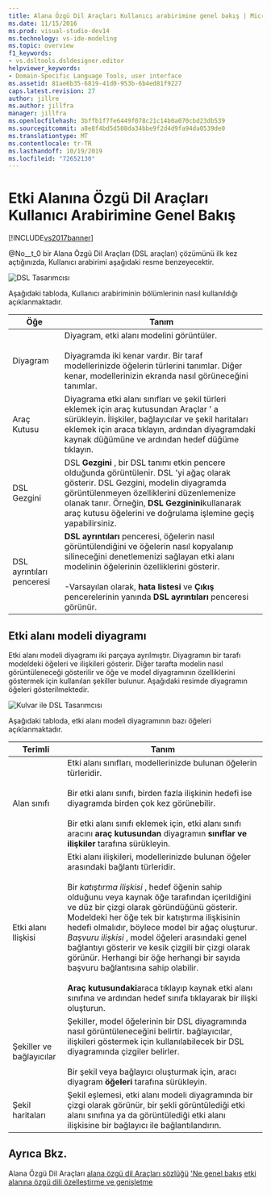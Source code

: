 ```yaml
---
title: Alana Özgü Dil Araçları Kullanıcı arabirimine genel bakış | Microsoft Docs
ms.date: 11/15/2016
ms.prod: visual-studio-dev14
ms.technology: vs-ide-modeling
ms.topic: overview
f1_keywords:
- vs.dsltools.dsldesigner.editor
helpviewer_keywords:
- Domain-Specific Language Tools, user interface
ms.assetid: 81ae6b35-6819-41d0-953b-6b4ed81f9227
caps.latest.revision: 27
author: jillre
ms.author: jillfra
manager: jillfra
ms.openlocfilehash: 3bffb1f7fe6449f078c21c14b0a070cbd23db539
ms.sourcegitcommit: a8e8f4bd5d508da34bbe9f2d4d9fa94da0539de0
ms.translationtype: MT
ms.contentlocale: tr-TR
ms.lasthandoff: 10/19/2019
ms.locfileid: "72652130"
---
```

# <a name="overview-of-the-domain-specific-language-tools-user-interface"></a>Etki Alanına Özgü Dil Araçları Kullanıcı Arabirimine Genel Bakış
[!INCLUDE[vs2017banner](../includes/vs2017banner.md)]

@No__t_0 bir Alana Özgü Dil Araçları (DSL araçları) çözümünü ilk kez açtığınızda, Kullanıcı arabirimi aşağıdaki resme benzeyecektir.

 ![DSL Tasarımcısı](../modeling/media/dsl-designer.png "dsl_designer")

 Aşağıdaki tabloda, Kullanıcı arabiriminin bölümlerinin nasıl kullanıldığı açıklanmaktadır.

|**Öğe**|**Tanım**|
|-----------------|--------------------|
|Diyagram|Diyagram, etki alanı modelini görüntüler.<br /><br /> Diyagramda iki kenar vardır. Bir taraf modellerinizde öğelerin türlerini tanımlar. Diğer kenar, modellerinizin ekranda nasıl görüneceğini tanımlar.|
|Araç Kutusu|Diyagrama etki alanı sınıfları ve şekil türleri eklemek için araç kutusundan Araçlar ' a sürükleyin. İlişkiler, bağlayıcılar ve şekil haritaları eklemek için araca tıklayın, ardından diyagramdaki kaynak düğümüne ve ardından hedef düğüme tıklayın.|
|DSL Gezgini|DSL **Gezgini** , bir DSL tanımı etkin pencere olduğunda görüntülenir. DSL 'yi ağaç olarak gösterir. DSL Gezgini, modelin diyagramda görüntülenmeyen özelliklerini düzenlemenize olanak tanır. Örneğin, **DSL Gezginini**kullanarak araç kutusu öğelerini ve doğrulama işlemine geçiş yapabilirsiniz.|
|DSL ayrıntıları penceresi|**DSL ayrıntıları** penceresi, öğelerin nasıl görüntülendiğini ve öğelerin nasıl kopyalanıp silineceğini denetlemenizi sağlayan etki alanı modelinin öğelerinin özelliklerini gösterir.<br /><br /> -Varsayılan olarak, **hata listesi** ve **Çıkış** pencerelerinin yanında **DSL ayrıntıları** penceresi görünür.|

## <a name="the-domain-model-diagram"></a>Etki alanı modeli diyagramı
 Etki alanı modeli diyagramı iki parçaya ayrılmıştır. Diyagramın bir tarafı modeldeki öğeleri ve ilişkileri gösterir. Diğer tarafta modelin nasıl görüntüleneceği gösterilir ve öğe ve model diyagramının özelliklerini göstermek için kullanılan şekiller bulunur. Aşağıdaki resimde diyagramın öğeleri gösterilmektedir.

 ![Kulvar ile DSL Tasarımcısı](../modeling/media/dsl-desinger.png "dsl_desinger")

 Aşağıdaki tabloda, etki alanı modeli diyagramının bazı öğeleri açıklanmaktadır.

|**Terimli**|**Tanım**|
|--------------|--------------------|
|Alan sınıfı|Etki alanı sınıfları, modellerinizde bulunan öğelerin türleridir.<br /><br /> Bir etki alanı sınıfı, birden fazla ilişkinin hedefi ise diyagramda birden çok kez görünebilir.<br /><br /> Bir etki alanı sınıfı eklemek için, etki alanı sınıfı aracını **araç kutusundan** diyagramın **sınıflar ve ilişkiler** tarafına sürükleyin.|
|Etki alanı Ilişkisi|Etki alanı ilişkileri, modellerinizde bulunan öğeler arasındaki bağlantı türleridir.<br /><br /> Bir *katıştırma ilişkisi* , hedef öğenin sahip olduğunu veya kaynak öğe tarafından içerildiğini ve düz bir çizgi olarak göründüğünü gösterir. Modeldeki her öğe tek bir katıştırma ilişkisinin hedefi olmalıdır, böylece model bir ağaç oluşturur. *Başvuru ilişkisi* , model öğeleri arasındaki genel bağlantıyı gösterir ve kesik çizgili bir çizgi olarak görünür. Herhangi bir öğe herhangi bir sayıda başvuru bağlantısına sahip olabilir.<br /><br /> **Araç kutusundaki**araca tıklayıp kaynak etki alanı sınıfına ve ardından hedef sınıfa tıklayarak bir ilişki oluşturun.|
|Şekiller ve bağlayıcılar|Şekiller, model öğelerinin bir DSL diyagramında nasıl görüntüleneceğini belirtir. bağlayıcılar, ilişkileri göstermek için kullanılabilecek bir DSL diyagramında çizgiler belirler.<br /><br /> Bir şekil veya bağlayıcı oluşturmak için, aracı diyagram **öğeleri** tarafına sürükleyin.|
|Şekil haritaları|Şekil eşlemesi, etki alanı modeli diyagramında bir çizgi olarak görünür, bir şekli görüntülediği etki alanı sınıfına ya da görüntülediği etki alanı ilişkisine bir bağlayıcı ile bağlantılandırın.|

## <a name="see-also"></a>Ayrıca Bkz.
 Alana Özgü Dil Araçları [alana özgü dil Araçları sözlüğü](https://msdn.microsoft.com/ca5e84cb-a315-465c-be24-76aa3df276aa) ['Ne genel bakış](../modeling/overview-of-domain-specific-language-tools.md) [etki alanına özgü dili özelleştirme ve genişletme](../modeling/customizing-and-extending-a-domain-specific-language.md)
